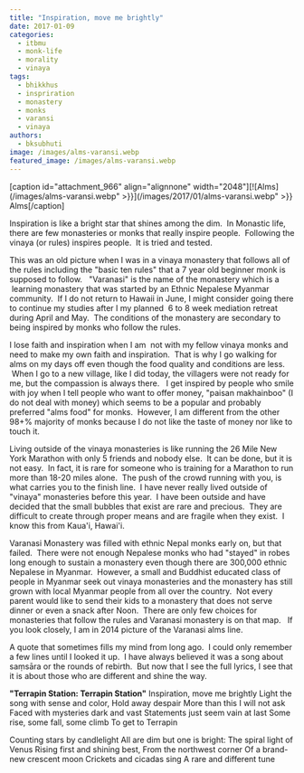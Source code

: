 ```yaml
---
title: "Inspiration, move me brightly"
date: 2017-01-09
categories: 
  - itbmu
  - monk-life
  - morality
  - vinaya
tags: 
  - bhikkhus
  - inspriration
  - monastery
  - monks
  - varansi
  - vinaya
authors: 
  - bksubhuti
image: /images/alms-varansi.webp
featured_image: /images/alms-varansi.webp
---
```


\[caption id="attachment\_966" align="alignnone" width="2048"\][![Alms](/images/alms-varansi.webp" >}}](/images/2017/01/alms-varansi.webp" >}} Alms\[/caption\]

Inspiration is like a bright star that shines among the dim.  In Monastic life, there are few monasteries or monks that really inspire people.  Following the vinaya (or rules) inspires people.  It is tried and tested.

This was an old picture when I was in a vinaya monastery that follows all of the rules including the "basic ten rules" that a 7 year old beginner monk is supposed to follow.   "Varanasi" is the name of the monastery which is a  learning monastery that was started by an Ethnic Nepalese Myanmar community.  If I do not return to Hawaii in June, I might consider going there to continue my studies after I my planned  6 to 8 week mediation retreat during April and May.  The conditions of the monastery are secondary to being inspired by monks who follow the rules.

I lose faith and inspiration when I am  not with my fellow vinaya monks and need to make my own faith and inspiration.  That is why I go walking for alms on my days off even though the food quality and conditions are less.  When I go to a new village, like I did today, the villagers were not ready for me, but the compassion is always there.   I get inspired by people who smile with joy when I tell people who want to offer money, "paisan makhainboo" (I do not deal with money) which seems to be a popular and probably preferred "alms food" for monks.  However, I am different from the other 98+% majority of monks because I do not like the taste of money nor like to touch it.

Living outside of the vinaya monasteries is like running the 26 Mile New York Marathon with only 5 friends and nobody else.  It can be done, but it is not easy.  In fact, it is rare for someone who is training for a Marathon to run more than 18-20 miles alone.  The push of the crowd running with you, is what carries you to the finish line.  I have never really lived outside of "vinaya" monasteries before this year.  I have been outside and have decided that the small bubbles that exist are rare and precious.  They are difficult to create through proper means and are fragile when they exist.  I know this from Kaua'i, Hawai'i.

Varanasi Monastery was filled with ethnic Nepal monks early on, but that failed.  There were not enough Nepalese monks who had "stayed" in robes long enough to sustain a monastery even though there are 300,000 ethnic Nepalese in Myanmar.  However, a small and Buddhist educated class of people in Myanmar seek out vinaya monasteries and the monastery has still grown with local Myanmar people from all over the country.  Not every parent would like to send their kids to a monastery that does not serve dinner or even a snack after Noon.  There are only few choices for monasteries that follow the rules and Varanasi monastery is on that map.   If you look closely, I am in 2014 picture of the Varanasi alms line.

A quote that sometimes fills my mind from long ago.  I could only remember a few lines until I looked it up.  I have always believed it was a song about saṃsāra or the rounds of rebirth.  But now that I see the full lyrics, I see that it is about those who are different and shine the way.

**"Terrapin Station: Terrapin Station"** Inspiration, move me brightly Light the song with sense and color, Hold away despair More than this I will not ask Faced with mysteries dark and vast Statements just seem vain at last Some rise, some fall, some climb To get to Terrapin

Counting stars by candlelight All are dim but one is bright: The spiral light of Venus Rising first and shining best, From the northwest corner Of a brand-new crescent moon Crickets and cicadas sing A rare and different tune
